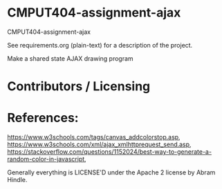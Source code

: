 CMPUT404-assignment-ajax
==============================

CMPUT404-assignment-ajax

See requirements.org (plain-text) for a description of the project.

Make a shared state AJAX drawing program

Contributors / Licensing
========================
References:
========================
https://www.w3schools.com/tags/canvas_addcolorstop.asp,
https://www.w3schools.com/xml/ajax_xmlhttprequest_send.asp,
https://stackoverflow.com/questions/1152024/best-way-to-generate-a-random-color-in-javascript,


Generally everything is LICENSE'D under the Apache 2 license by Abram Hindle.


